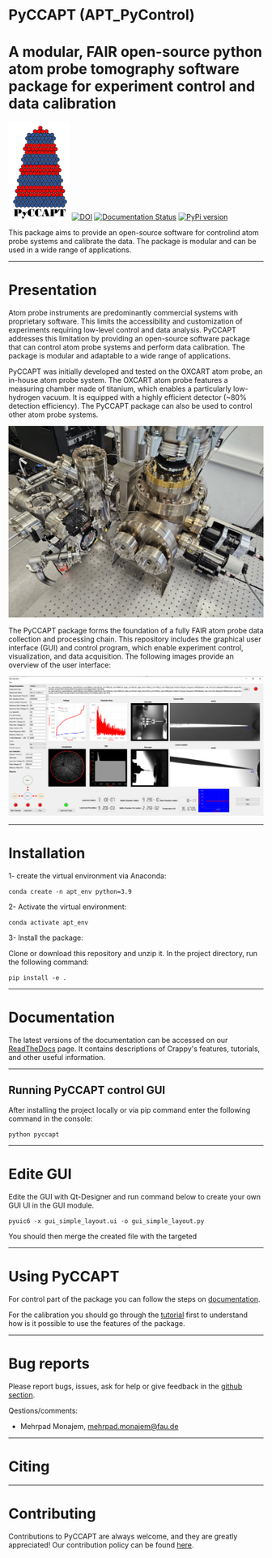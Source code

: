 # PyCCAPT (APT_PyControl)
# A modular, FAIR open-source python atom probe tomography software package for experiment control and data calibration 
![plot](pyccapt/files/logo.png)
[![DOI](https://zenodo.org/badge/DOI/10.5281/zenodo.7588996.svg)](https://doi.org/10.5281/zenodo.7588996)
[![Documentation Status](https://readthedocs.org/projects/pyccapt/badge/?version=latest)](https://pyccapt.readthedocs.io/en/latest/?badge=latest)
[![PyPi version](https://badgen.net/pypi/v/pyccapt/)](https://pypi.org/project/pyccapt)
<!--[![coverage report](https://gitlab.com/jesseds/apav/badges/master/coverage.svg)](https://gitlab.com/jesseds/apav/commits/master)
[![pipeline status](https://gitlab.com/jesseds/apav/badges/master/pipeline.svg)](https://gitlab.com/jesseds/apav/-/commits/master)-->


This package aims to provide an open-source software for controlind atom probe systems and calibrate
the data. The package is modular and can be used in a wide range of applications.

----------

# Presentation

Atom probe instruments are predominantly commercial systems with proprietary software.
This limits the accessibility and customization of experiments requiring low-level control and data analysis.
PyCCAPT addresses this limitation by providing an open-source software package that can control atom probe systems and
perform data calibration.
The package is modular and adaptable to a wide range of applications.

PyCCAPT was initially developed and tested on the OXCART atom probe, an in-house atom probe system. The OXCART atom
probe features a measuring chamber made of titanium, which enables a particularly low-hydrogen vacuum. It is equipped
with a highly efficient detector (~80% detection efficiency). The PyCCAPT package can also be used to control other atom
probe systems.

![plot](pyccapt/files/oxcart.jpg)

The PyCCAPT package forms the foundation of a fully FAIR atom probe data collection and processing chain. This
repository includes the graphical user interface (GUI) and control program, which enable experiment control,
visualization, and data acquisition. The following images provide an overview of the user interface:

![plot](pyccapt/files/advance_gui.png)

 ---------------------

# Installation

1- create the virtual environment via Anaconda:

    conda create -n apt_env python=3.9

2- Activate the virtual environment:

    conda activate apt_env

3- Install the package:

Clone or download this repository and unzip it. In the project directory, run the following command:


    pip install -e .




--------------
# Documentation

The latest versions of the documentation can be accessed on our
[ReadTheDocs](https://pyccapt.readthedocs.io/en/latest/?#) page. It contains descriptions of
Crappy's features, tutorials, and other useful information.

--------------------
## Running PyCCAPT control GUI

After installing the project locally or via pip command enter the following command in the console:


    python pyccapt



--------------------

# Edite GUI 

Edite the GUI with Qt-Designer and run command below to create your own GUI
UI in the GUI module.

    pyuic6 -x gui_simple_layout.ui -o gui_simple_layout.py 

You should then merge the created file with the targeted 

---------------------
# Using PyCCAPT

For control part of the package you can follow the steps on [documentation](https://pyccapt.readthedocs.io/en/latest/configuration.html).

For the calibration you should go through the [tutorial](https://pyccapt.readthedocs.io/en/latest/tutorials.html) first to understand how is it possible 
to use the features of the package.

------------------
# Bug reports

Please report bugs, issues, ask for help or give feedback in the [github section](https://github.com/mmonajem/pyccapt/issues).

Qestions/comments:
  - Mehrpad Monajem, mehrpad.monajem@fau.de


-----------
# Citing 

-----------
# Contributing 

Contributions to PyCCAPT are always welcome, and they are greatly appreciated! Our contribution 
policy can be found [here](https://github.com/mmonajem/pyccapt/blob/main/CONTRIBUTING.md).

